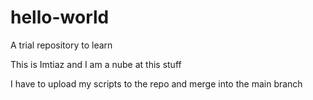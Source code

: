 # hello-world
A trial repository  to learn

This is Imtiaz and I am a nube at this stuff

I have to upload my scripts to the repo and merge into the main branch
